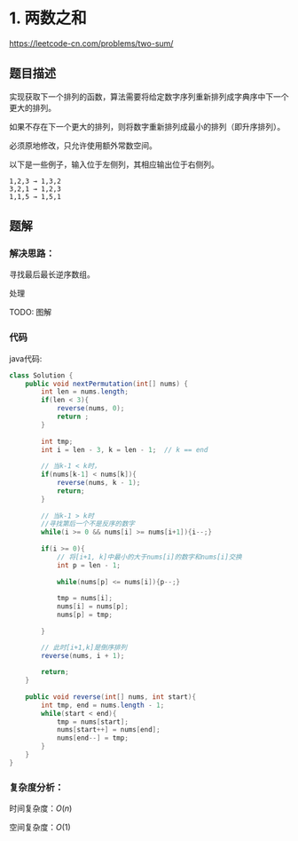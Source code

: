 # 1. 两数之和
https://leetcode-cn.com/problems/two-sum/

## 题目描述

实现获取下一个排列的函数，算法需要将给定数字序列重新排列成字典序中下一个更大的排列。

如果不存在下一个更大的排列，则将数字重新排列成最小的排列（即升序排列）。

必须原地修改，只允许使用额外常数空间。

以下是一些例子，输入位于左侧列，其相应输出位于右侧列。
```
1,2,3 → 1,3,2
3,2,1 → 1,2,3
1,1,5 → 1,5,1
```

## 题解

### 解决思路：

寻找最后最长逆序数组。

处理



TODO: 图解

### 代码

java代码:
~~~ java
class Solution {
    public void nextPermutation(int[] nums) {
        int len = nums.length;
        if(len < 3){
            reverse(nums, 0);
            return ;
        }
        
        int tmp;
        int i = len - 3, k = len - 1;  // k == end
        
        // 当k-1 < k时，
        if(nums[k-1] < nums[k]){
            reverse(nums, k - 1);
            return;
        }
        
        // 当k-1 > k时
        //寻找第后一个不是反序的数字
        while(i >= 0 && nums[i] >= nums[i+1]){i--;}
        
        if(i >= 0){
            // 将[i+1, k]中最小的大于nums[i]的数字和nums[i]交换
            int p = len - 1;
            
            while(nums[p] <= nums[i]){p--;}
            
            tmp = nums[i];
            nums[i] = nums[p];
            nums[p] = tmp;
            
        }

        // 此时[i+1,k]是倒序排列
        reverse(nums, i + 1);
        
        return;
    }
    
    public void reverse(int[] nums, int start){
        int tmp, end = nums.length - 1;
        while(start < end){
            tmp = nums[start];
            nums[start++] = nums[end];
            nums[end--] = tmp;
        }
    }
}
~~~

### 复杂度分析：

时间复杂度：$O(n)$

空间复杂度：$O(1)$
